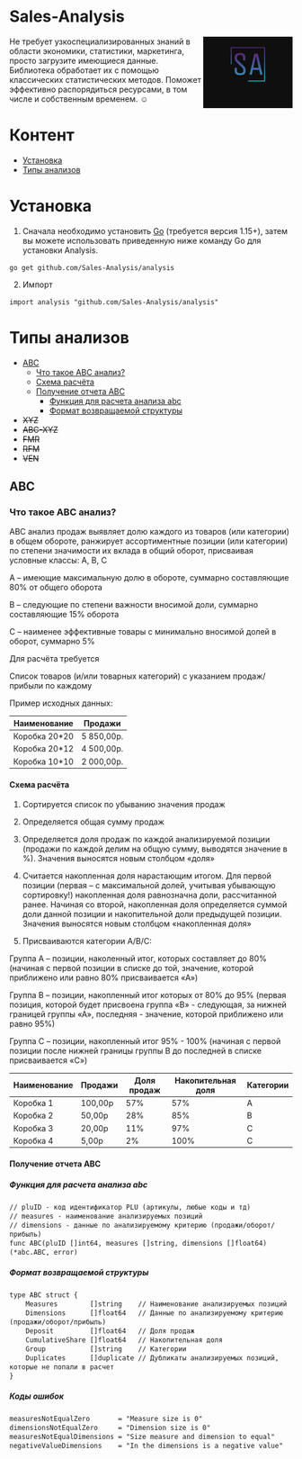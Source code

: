 # Sales-Analysis

<img align="right" width="159px" src="https://github.com/Sales-Analysis/analysis/blob/master/data/sa.svg">


Не требует узкоспециализированных знаний в области экономики, статистики, маркетинга, просто загрузите имеющиеся данные. 
Библиотека обработает их с помощью классических статистических методов. Поможет эффективно распорядиться ресурсами, в том числе и собственным временем. ☺️

# Контент
  - [Установка](#Установка)
  - [Типы анализов](#Типы-анализов)

# Установка

1. Сначала необходимо установить [Go](https://golang.org/) (требуется версия 1.15+), затем вы можете использовать приведенную ниже команду Go для установки Analysis.
``` golang
go get github.com/Sales-Analysis/analysis
```

2. Импорт
``` golang
import analysis "github.com/Sales-Analysis/analysis"
```

# Типы анализов
  - [ABC](#ABC)
    - [Что такое АВС анализ?](#Что-тако-АВС-анализ?)
    - [Схема расчёта](#Схема-расчёта)
    - [Получение отчета ABC](#Получение-отчета-ABC)
    	- [Функция для расчета анализа abc](#Функция-для-расчета-анализа-abc)
    	- [Формат возвращаемой структуры](#Формат-возвращаемой-структуры)
  - ~~XYZ~~
  - ~~ABC-XYZ~~
  - ~~FMR~~
  - ~~RFM~~
  - ~~VEN~~

## ABC
### Что такое АВС анализ?

ABC анализ продаж выявляет долю каждого из товаров (или категории) в общем обороте, ранжирует ассортиментные позиции (или категории) по степени значимости их вклада в общий оборот, присваивая условные классы: A, B, C

A – имеющие максимальную долю в обороте, суммарно составляющие 80% от общего оборота

B – следующие по степени важности вносимой доли, суммарно составляющие 15% оборота

C – наименее эффективные товары с минимально вносимой долей в оборот, суммарно 5%

Для расчёта требуется

Список товаров (и/или товарных категорий) с указанием продаж/прибыли по каждому

Пример исходных данных:

| Наименование  |  Продажи      |
| ------------- | ------------- |
| Коробка 20*20 | 5 850,00р.    |
| Коробка 20*12 | 4 500,00р.    |
| Коробка 10*10 | 2 000,00р.    |

#### Схема расчёта 

1. Сортируется список по убыванию значения продаж

2. Определяется общая сумму продаж

3. Определяется доля продаж по каждой анализируемой позиции (продажи по каждой делим на общую сумму, выводятся значение в %). Значения выносятся новым столбцом «доля»

4. Считается накопленная доля нарастающим итогом. Для первой позиции (первая – с максимальной долей, учитывая убывающую сортировку!) накопленная доля равнозначна доли, рассчитанной ранее. Начиная со второй, накопленная доля определяется суммой доли данной позиции и накопительной доли предыдущей позиции. Значения выносятся новым столбцом «накопленная доля»

5. Присваиваются категории A/B/C:

Группа A – позиции, наколенный итог, которых составляет до 80% (начиная с первой позиции в списке до той, значение, которой приближено или равно 80% присваивается «А»)

Группа B – позиции, накопленный итог которых от 80% до 95% (первая позиция, которой будет присвоена группа «B» - следующая, за нижней границей группы «А», последняя - значение, которой приближено или равно 95%)

Группа C – позиции, накопленный итог 95% - 100% (начиная с первой позиции после нижней границы группы B до последней в списке присваивается «С»)


| Наименование  |    Продажи    |  Доля продаж  |  Накопительная доля  |  Категории  |
| ------------- | ------------- | ------------- | -------------------- | ----------- |
| Коробка 1     |    100,00р    |      57%      |         57%          |      A      |
| Коробка 2     |     50,00р    |      28%      |         85%          |      B      |
| Коробка 3     |     20,00р    |      11%      |         97%          |      C      |
| Коробка 4     |      5,00р    |       2%      |        100%          |      C      |


#### Получение отчета ABC

##### Функция для расчета анализа abc

``` golang
// pluID - код идентификатор PLU (артикулы, любые коды и тд)
// measures - наименование анализируемых позиций
// dimensions - данные по анализируемому критерию (продажи/оборот/прибыль)
func ABC(pluID []int64, measures []string, dimensions []float64) (*abc.ABC, error)
```

##### Формат возвращаемой структуры

``` golang
type ABC struct {
	Measures        []string    // Наименование анализируемых позиций
	Dimensions      []float64   // Данные по анализируемому критерию (продажи/оборот/прибыль)
	Deposit         []float64   // Доля продаж
	CumulativeShare []float64   // Накопительная доля
	Group           []string    // Категории
	Duplicates      []duplicate // Дубликаты анализируемых позиций, которые не попали в расчет
}
```
##### Коды ошибок

``` golang
measuresNotEqualZero       = "Measure size is 0"
dimensionsNotEqualZero     = "Dimension size is 0"
measuresNotEqualDimensions = "Size measure and dimension to equal"
negativeValueDimensions    = "In the dimensions is a negative value"
```
